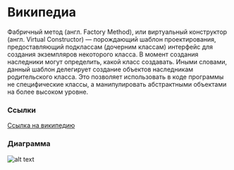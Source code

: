 # Википедиа
Фабричный метод (англ. Factory Method), или виртуальный конструктор (англ. Virtual Constructor) — порождающий шаблон проектирования, предоставляющий подклассам (дочерним классам) интерфейс для создания экземпляров некоторого класса. В момент создания наследники могут определить, какой класс создавать. Иными словами, данный шаблон делегирует создание объектов наследникам родительского класса. Это позволяет использовать в коде программы не специфические классы, а манипулировать абстрактными объектами на более высоком уровне.

### Ссылки

[Ссылка на википедию](https://ru.wikipedia.org/wiki/Фабричный_метод_(шаблон_роектирования))

### Диаграмма

![alt text](https://upload.wikimedia.org/wikipedia/ru/f/f0/FactoryMethodPattern.png)